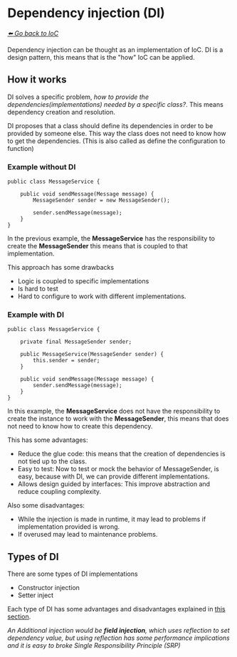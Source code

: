 # Dependency injection (DI)

*[:arrow_left: Go back to IoC](./IoC.md)*

Dependency injection can be thought as an implementation of IoC.
DI is a design pattern, this means that is the "how" IoC can be applied.


## How it works

DI solves a specific problem, *how to provide the dependencies(implementations) needed by a specific class?*. This means dependency creation and resolution. 

DI proposes that a class should define its dependencies in order to be provided by someone else. This way the class does not need to know how to get the dependencies. (This is also called as define the configuration to function)

### Example without DI

```
public class MessageService {

    public void sendMessage(Message message) {
        MessageSender sender = new MessageSender();

        sender.sendMessage(message);
    }
}

```

In the previous example, the **MessageService** has the responsibility to create the **MessageSender** this means that is coupled to that implementation.

This approach has some drawbacks
- Logic is coupled to specific implementations
- Is hard to test
- Hard to configure to work with different implementations.

### Example with DI

```
public class MessageService {

    private final MessageSender sender;

    public MessageService(MessageSender sender) {
        this.sender = sender;
    }

    public void sendMessage(Message message) {
        sender.sendMessage(message);
    }
}

```

In this example, the **MessageService** does not have the responsibility to create the instance to work with the **MessageSender**, this means that does not need to know how to create this dependency.

This has some advantages:

- Reduce the glue code: this means that the creation of dependencies is not tied up to the class.
- Easy to test: Now to test or mock the behavior of MessageSender, is easy, because with DI, we can provide different implementations.
- Allows design guided by interfaces: This improve abstraction and reduce coupling complexity.

Also some disadvantages:
- While the injection is made in runtime, it may lead to problems if implementation provided is wrong.
- If overused may lead to maintenance problems.

## Types of DI

There are some types of DI implementations
- Constructor injection
- Setter inject

Each type of DI has some advantages and disadvantages explained in [this section](./TYPES_OF_INJECTIONS.md).

*An Additional injection would be **field injection**, which uses reflection to set dependency value, but using reflection has some performance implications and it is easy to broke Single Responsibility Principle (SRP)*